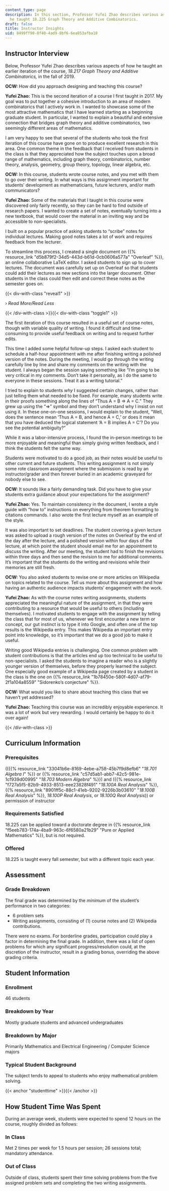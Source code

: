```yaml
---
content_type: page
description: In this section, Professor Yufei Zhao describes various aspects of how
  he taught 18.225 Graph Theory and Additive Combinatorics.
draft: false
title: Instructor Insights
uid: 8499ff90-8f40-4ad9-8bf6-6ea853afba10
---
```

## Instructor Interview

Below, Professor Yufei Zhao describes various aspects of how he taught an earlier iteration of the course, *18.217 Graph Theory and Additive Combinatorics,* in the fall of 2019.

**OCW:** How did you approach designing and teaching this course?

**Yufei Zhao:** This is the second iteration of a course I first taught in 2017. My goal was to put together a cohesive introduction to an area of modern combinatorics that I actively work in. I wanted to showcase some of the most attractive mathematics that I have learned starting as a beginning graduate student. In particular, I wanted to explain a beautiful and extensive connection that bridges graph theory and additive combinatorics, two seemingly different areas of mathematics. 

I am very happy to see that several of the students who took the first iteration of this course have gone on to produce excellent research in this area. One common theme in the feedback that I received from students in the class is that they appreciated how the subject touches upon a broad range of mathematics, including graph theory, combinatorics, number theory, analysis, geometry, group theory, topology, linear algebra, etc.

**OCW:** In this course, students wrote course notes, and you met with them to go over their writing. In what ways is this assignment important for students’ development as mathematicians, future lecturers, and/or math communicators?

**Yufei Zhao:** Some of the materials that I taught in this course were discovered only fairly recently, so they can be hard to find outside of research papers. I wanted to create a set of notes, eventually turning into a new textbook, that would cover the material in an inviting way and be accessible to non-specialists.

I built on a popular practice of asking students to “scribe” notes for individual lectures. Making good notes takes a lot of work and requires feedback from the lecturer.

To streamline this process, I created a single document on {{% resource_link "d5b879f2-34d5-443d-b61d-0cb0606a577a" "Overleaf" %}}, an online collaborative LaTeX editor. I asked students to sign up to cover lectures. The document was carefully set up on Overleaf so that students could add their lectures as new sections into the larger document. Other students in the class could then edit and correct these notes as the semester goes on.

{{< div-with-class "reveal1" >}}

› *Read More/Read Less*

{{< /div-with-class >}}{{< div-with-class "toggle1" >}}

The first iteration of this course resulted in a useful set of course notes, though with variable quality of writing. I found it difficult and time-consuming to provide useful feedback on writing and to request further edits.

This time I added some helpful follow-up steps. I asked each student to schedule a half-hour appointment with me after finishing writing a polished version of the notes. During the meeting, I would go through the writing carefully line by line and share my comments on the writing with the student. I always began the session saying something like “I’m going to be very critical in my comments. Don’t take it personally, as I do the same to everyone in these sessions. Treat it as a writing tutorial.” 

I tried to explain to students *why* I suggested certain changes, rather than just telling them what needed to be fixed. For example, many students write in their proofs something along the lines of “Thus A = B ⇒ A = C.” They grew up using the “⇒” symbol and they don’t understand why I insist on not using it. In these one-on-one sessions, I would explain to the student, “Well, does the sentence mean ‘Thus A = B, and hence A = C,’ or does it mean that you have deduced the logical statement ‘A = B implies A = C’? Do you see the potential ambiguity?”

While it was a labor-intensive process, I found the in-person meetings to be more enjoyable and meaningful than simply giving written feedback, and I think the students felt the same way.

Students were motivated to do a good job, as their notes would be useful to other current and future students. This writing assignment is not simply some rote classroom assignment where the submission is read by an instructor/grader and then forever buried in an academic graveyard for nobody else to see.

**OCW:** It sounds like a fairly demanding task. Did you have to give your students extra guidance about your expectations for the assignment?

**Yufei Zhao:** Yes. To maintain consistency in the document, I wrote a style guide with “how to” instructions on everything from theorem formatting to citations commands. I also wrote the first lecture myself as an example of the style.

It was also important to set deadlines. The student covering a given lecture was asked to upload a rough version of the notes on Overleaf by the end of the day after the lecture, and a polished version within four days of the lecture, at which point the student should email me for an appointment to discuss the writing. After our meeting, the student had to finish the revisions within three days and then send the revision to me for additional comments. It’s important that the students do the writing and revisions while their memories are still fresh.

**OCW:** You also asked students to revise one or more articles on Wikipedia on topics related to the course. Tell us more about this assignment and how having an authentic audience impacts students’ engagement with the work.

**Yufei Zhao:** As with the course notes writing assignments, students appreciated the meaningful nature of the assignment, in that they were contributing to a resource that would be useful to others (including themselves). I motivated students to engage with the assignment by telling the class that for most of us, whenever we first encounter a new term or concept, our gut instinct is to type it into Google, and often one of the top results is the Wikipedia entry. This makes Wikipedia an important entry point into knowledge, so it’s important that we do a good job to make it useful.

Writing good Wikipedia entries is challenging. One common problem with student contributions is that the articles end up too technical to be useful to non-specialists. I asked the students to imagine a reader who is a slightly younger version of themselves, before they properly learned the subject. One especially good example of a Wikipedia page created by a student in the class is the one on {{% resource_link "1b78450e-580f-4d07-af79-2f1a104a8559" "Sidorenko’s conjecture" %}}. 

**OCW:** What would you like to share about teaching this class that we haven’t yet addressed?

**Yufei Zhao:** Teaching this course was an incredibly enjoyable experience. It was a lot of work but very rewarding. I would certainly be happy to do it over again!

{{< /div-with-class >}}

## Curriculum Information

### Prerequisites

(({{% resource_link "33041b6e-8169-4ebe-a758-45b7f9d8efb6" "*18.701 Algebra I*" %}} or {{% resource_link "c57d5ab1-abb7-42c5-981e-1cf939d00995" "*18.703 Modern Algebra*" %}}) and ({{% resource_link "f727a5f5-82b9-4933-8513-eee23828f491" "*18.100A Real Analysis*" %}}, {{% resource_link "8901ff5c-88c1-41eb-9202-9226b3b03610" "*18.100B Real Analysis*" %}}, *18.100P Real Analysis*, or *18.100Q Real Analysis*)) or permission of instructor

### Requirements Satisfied

18.225 can be applied toward a doctorate degree in {{% resource_link "f5eeb783-174a-4ba9-963c-6f6580a21b29" "Pure or Applied Mathematics" %}}, but is not required.

### Offered

18.225 is taught every fall semester, but with a different topic each year.

## Assessment

### Grade Breakdown

The final grade was determined by the *minimum* of the student’s performance in two categories:

- 6 problem sets
- Writing assignments, consisting of (1) course notes and (2) Wikipedia contributions.

There were no exams. For borderline grades, participation could play a factor in determining the final grade. In addition, there was a list of open problems for which any significant progress/resolution could, at the discretion of the instructor, result in a grading bonus, overriding the above grading criteria.

## Student Information

### Enrollment

46 students

### Breakdown by Year

Mostly graduate students and advanced undergraduates

### Breakdown by Major

Primarily Mathematics and Electrical Engineering / Computer Science majors

### Typical Student Background

The subject tends to appeal to students who enjoy mathematical problem solving.

{{< anchor "studenttime" >}}{{< /anchor >}}

## How Student Time Was Spent

During an average week, students were expected to spend 12 hours on the course, roughly divided as follows:

### In Class

Met 2 times per week for 1.5 hours per session; 26 sessions total; mandatory attendance.

### Out of Class

Outside of class, students spent their time solving problems from the five assigned problem sets and completing the two writing assignments.